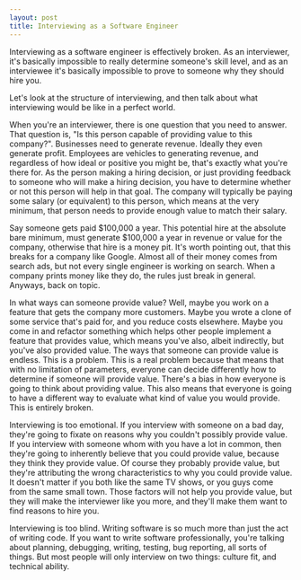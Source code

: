 ```yaml
---
layout: post
title: Interviewing as a Software Engineer
---
```

Interviewing as a software engineer is effectively broken. As an interviewer, it's basically impossible to really determine someone's skill level, and as an interviewee it's basically impossible to prove to someone why they should hire you.

Let's look at the structure of interviewing, and then talk about what interviewing would be like in a perfect world.

When you're an interviewer, there is one question that you need to answer. That question is, "Is this person capable of providing value to this company?". Businesses need to generate revenue. Ideally they even generate profit. Employees are vehicles to generating revenue, and regardless of how ideal or positive you might be, that's exactly what you're there for. As the person making a hiring decision, or just providing feedback to someone who will make a hiring decision, you have to determine whether or not this person will help in that goal. The company will typically be paying some salary (or equivalent) to this person, which means at the very minimum, that person needs to provide enough value to match their salary.

Say someone gets paid $100,000 a year. This potential hire at the absolute bare minimum, must generate $100,000 a year in revenue or value for the company, otherwise that hire is a money pit. It's worth pointing out, that this breaks for a company like Google. Almost all of their money comes from search ads, but not every single engineer is working on search. When a company prints money like they do, the rules just break in general. Anyways, back on topic.

In what ways can someone provide value? Well, maybe you work on a feature that gets the company more customers. Maybe you wrote a clone of some service that's paid for, and you reduce costs elsewhere. Maybe you come in and refactor something which helps other people implement a feature that provides value, which means you've also, albeit indirectly, but you've also provided value. The ways that someone can provide value is endless. This is a problem. This is a real problem because that means that with no limitation of parameters, everyone can decide differently how to determine if someone will provide value. There's a bias in how everyone is going to think about providing value. This also means that everyone is going to have a different way to evaluate what kind of value you would provide. This is entirely broken.

Interviewing is too emotional. If you interview with someone on a bad day, they're going to fixate on reasons why you couldn't possibly provide value. If you interview with someone whom with you have a lot in common, then they're going to inherently believe that you could provide value, because they think they provide value. Of course they probably provide value, but they're attributing the wrong characteristics to why you could provide value. It doesn't matter if you both like the same TV shows, or you guys come from the same small town. Those factors will not help you provide value, but they will make the interviewer like you more, and they'll make them want to find reasons to hire you.

Interviewing is too blind. Writing software is so much more than just the act of writing code. If you want to write software professionally, you're talking about planning, debugging, writing, testing, bug reporting, all sorts of things. But most people will only interview on two things: culture fit, and technical ability.  
